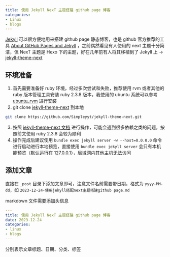 ```yaml
---
title: 使用 Jekyll NexT 主题搭建 github page 博客
categories:
- Linux
- blogs
---
```


[Jekyll](https://jekyllrb.com/) 可以很方便地用来搭建 github page 静态博客，也是 github 官方推荐的工具 [About GitHub Pages and Jekyll](https://docs.github.com/en/pages/setting-up-a-github-pages-site-with-jekyll/about-github-pages-and-jekyll) ，之前偶然看见有人使用的 next 主题十分简洁，但 NexT 主题是 Hexo 下的主题，好在几年前有人将其移植到了 Jekyll 上 -> [jekyll-theme-next](https://github.com/Simpleyyt/jekyll-theme-next)

## 环境准备

1. 首先需要准备好 ruby 环境，经过多次尝试和失败，推荐使用 rvm 或者其他的 ruby 版本管理工具安装 ruby 2.3.8 版本，我使用的 ubuntu 系统可以参考 [ubuntu_rvm](https://github.com/rvm/ubuntu_rvm) 进行安装
2. git clone [jekyll-theme-next](https://github.com/Simpleyyt/jekyll-theme-next) 到本地

```bash
git clone https://github.com/Simpleyyt/jekyll-theme-next.git
```
3. 按照 [jekyll-theme-next 文档](http://theme-next.simpleyyt.com/getting-started.html) 进行操作，可能会遇到很多依赖之类的问题，按照前文使用 ruby 2.3.8 会较为顺利
4. 操作完成后建议使用 `bundle exec jekyll server -w --host=0.0.0.0` 命令进行启动进行本地预览，直接使用 `bundle exec jekyll server` 会只有本机能预览（默认运行在 127.0.0.1），局域网内其他主机无法访问

## 添加文章

直接在 `_post` 目录下添加文章即可，注意文件名前需要带日期，格式为 `yyyy-MM-dd`，如 `2023-12-24-使用jekyll搭配next主题搭建github page.md`

markdown 文件需要添加头信息

```yaml
---
title: 使用 Jekyll NexT 主题搭建 github page 博客
date: 2023-12-24
categories: 
- linux
- blogs
---
```

分别表示文章标题、日期、分类、标签
